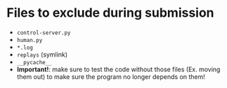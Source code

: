 # Files to exclude during submission
- `control-server.py`
- `human.py`
- `*.log`
- `replays` (symlink)
- `__pycache__`
- **Important!**: make sure to test the code without those files (Ex. moving them out) to make sure the program no longer depends on them!